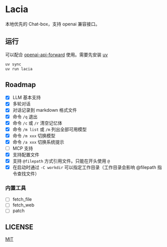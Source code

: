 # Lacia

本地优先的 Chat-box，支持 openai 兼容接口。

## 运行

可以配合 [openai-api-forward](https://github.com/yuekcc/openai-api-forward) 使用。需要先安装 [uv](https://github.com/astral-sh/uv)

```sh
uv sync
uv run lacia
```

## Roadmap

- [x] LLM 基本支持
- [x] 多轮对话
- [x] 对话记录到 markdown 格式文件
- [x] 命令 `/q` 退出
- [x] 命令 `/c` 或 `/r` 清空记忆体
- [x] 命令 `/m list` 或 `/m` 列出全部可用模型
- [x] 命令 `/m xxx` 切换模型
- [x] 命令 `/a xxx` 切换系统提示
- [ ] MCP 支持
- [x] 支持配置文件
- [x] 支持 `@filepath` 方式引用文件。只能在开头使用 `@`
- [x] 在启动时通过 `-C workdir` 可以指定工作目录（工作目录会影响 @filepath 指令查找文件）

### 内置工具

- [ ] fetch_file
- [ ] fetch_web
- [ ] patch

## LICENSE

[MIT](LICENSE)
